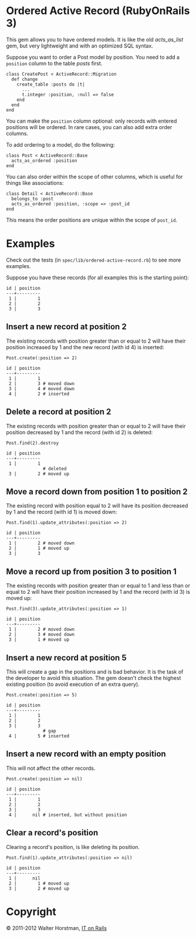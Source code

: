 # Ordered Active Record (RubyOnRails 3)

This gem allows you to have ordered models. It is like the old *acts_as_list*
gem, but very lightweight and with an optimized SQL syntax.

Suppose you want to order a Post model by position. You need to add a
`position` column to the table *posts* first.

    class CreatePost < ActiveRecord::Migration
      def change
        create_table :posts do |t|
          ...
          t.integer :position, :null => false
        end
      end
    end

You can make the `position` column optional: only records with entered
positions will be ordered. In rare cases, you can also add extra order columns.

To add ordering to a model, do the following:

    class Post < ActiveRecord::Base
      acts_as_ordered :position
    end

You can also order within the scope of other columns, which is useful for
things like associations:

    class Detail < ActiveRecord::Base
      belongs_to :post
      acts_as_ordered :position, :scope => :post_id
    end

This means the order positions are unique within the scope of `post_id`.

# Examples

Check out the tests (in `spec/lib/ordered-active-record.rb`) to see more
examples.

Suppose you have these records (for all examples this is the starting point):

    id | position
    ---+---------
     1 |        1
     2 |        2
     3 |        3

## Insert a new record at position 2

The existing records with position greater than or equal to 2 will have their
position increased by 1 and the new record (with id 4) is inserted:

    Post.create(:position => 2)

    id | position
    ---+---------
     1 |        1
     2 |        3 # moved down
     3 |        4 # moved down
     4 |        2 # inserted

## Delete a record at position 2

The existing records with position greater than or equal to 2 will have their
position decreased by 1 and the record (with id 2) is deleted:

    Post.find(2).destroy

    id | position
    ---+---------
     1 |        1
                  # deleted
     3 |        2 # moved up

## Move a record down from position 1 to position 2

The existing record with position equal to 2 will have its position decreased
by 1 and the record (with id 1) is moved down:

    Post.find(1).update_attributes(:position => 2)

    id | position
    ---+---------
     1 |        2 # moved down
     2 |        1 # moved up
     3 |        3

## Move a record up from position 3 to position 1

The existing records with position greater than or equal to 1 and less than or
equal to 2 will have their position increased by 1 and the record (with id 3)
is moved up:

    Post.find(3).update_attributes(:position => 1)

    id | position
    ---+---------
     1 |        2 # moved down
     2 |        3 # moved down
     3 |        1 # moved up

## Insert a new record at position 5

This will create a gap in the positions and is bad behavior. It is the task of
the developer to avoid this situation. The gem doesn't check the highest
existing position (to avoid execution of an extra query).

    Post.create(:position => 5)

    id | position
    ---+---------
     1 |        1
     2 |        2
     3 |        3
                  # gap
     4 |        5 # inserted

## Insert a new record with an empty position

This will not affect the other records.

    Post.create(:position => nil)

    id | position
    ---+---------
     1 |        1
     2 |        2
     3 |        3
     4 |      nil # inserted, but without position

## Clear a record's position

Clearing a record's position, is like deleting its position.

    Post.find(1).update_attributes(:position => nil)

    id | position
    ---+---------
     1 |      nil
     2 |        1 # moved up
     3 |        2 # moved up

# Copyright

&copy; 2011-2012 Walter Horstman, [IT on Rails](http://itonrails.com)
